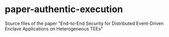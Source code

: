 # paper-authentic-execution

Source files of the paper "End-to-End Security for Distributed Event-Driven Enclave Applications on Heterogeneous TEEs" 
